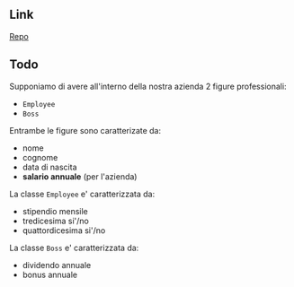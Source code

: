 ## Link
[Repo](https://github.com/Guybrush3791/exp-java-4-java-employee)

## Todo
Supponiamo di avere all'interno della nostra azienda 2 figure professionali:
- `Employee`
- `Boss`

Entrambe le figure sono caratterizate da:
- nome
- cognome
- data di nascita
- **salario annuale** (per l'azienda)

La classe `Employee` e' caratterizzata da:
- stipendio mensile
- tredicesima si'/no
- quattordicesima si'/no

La classe `Boss` e' caratterizzata da:
- dividendo annuale
- bonus annuale